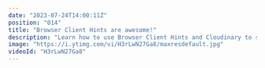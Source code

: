```yaml
---
date: "2023-07-24T14:00:11Z"
position: "014"
title: "Browser Client Hints are awesome!"
description: "Learn how to use Browser Client Hints and Cloudinary to serve responsive images with minimal markup and maximum performance. Browser Client Hints tell Cloudinary the optimal size and resolution of each image request, and Cloudinary delivers it on the fly!\n\nFollow me here:\nWebsite: https://timbenniks.dev\nTwitter: https://twitter.com/timbenniks\nGithub: https://github.com/timbenniks"
image: "https://i.ytimg.com/vi/H3rLwN27Ga8/maxresdefault.jpg"
videoId: "H3rLwN27Ga8"
---
```



